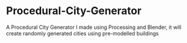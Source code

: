 # Procedural-City-Generator
A Procedural City Generator I made using Processing and Blender, it will create randomly generated cities using pre-modelled buildings

